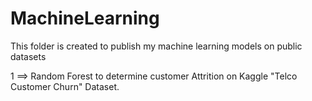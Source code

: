 # MachineLearning
This folder is created to publish my machine learning models on public datasets

1 ==> Random Forest to determine customer Attrition on Kaggle "Telco Customer Churn" Dataset.
